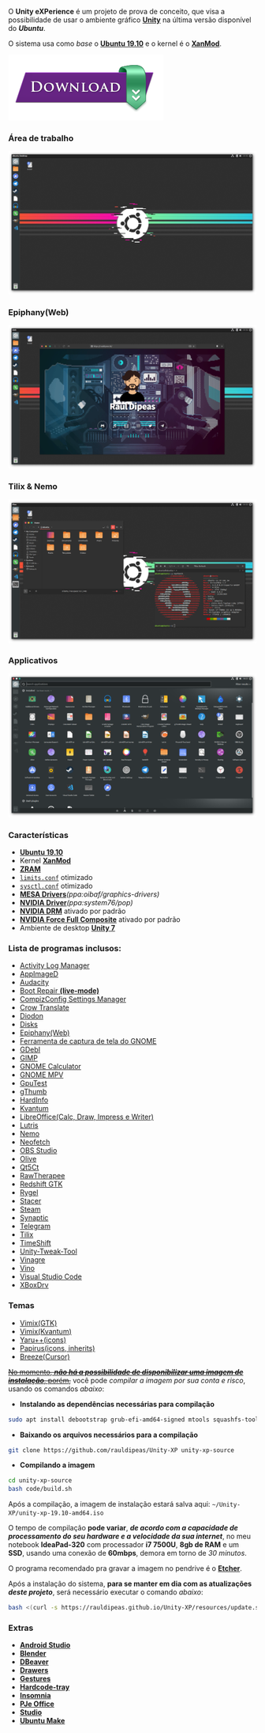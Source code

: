 O **Unity eXPerience** é um projeto de prova de conceito, que visa a possibilidade de usar o ambiente gráfico [**Unity**](https://en.wikipedia.org/wiki/Unity_%28user_interface%29) na última versão disponível do _**Ubuntu**_.

O sistema usa como _base_ o [**Ubuntu 19.10**](https://ubuntu.com) e o kernel é o [**XanMod**](https://xanmod.org/).

[![**downlad**](resources/download.png)](https://github.com/rauldipeas/Unity-XP/releases)

### Área de trabalho
![desktop](screenshots/desktop.png)

### Epiphany(Web)
![epiphany](screenshots/epiphany.png)

### Tilix & Nemo
![tilix+nemo](screenshots/tilix+nemo.png)

### Applicativos
![apps](screenshots/apps.png)

### Características
 - [**Ubuntu 19.10**](https://ubuntu.com)
 - Kernel [**XanMod**](https://xanmod.org/)
 - [**ZRAM**](https://en.wikipedia.org/wiki/Zram)
 - [`limits.conf`](https://github.com/rauldipeas/Unity-XP/blob/master/code/settings/limits.conf) otimizado
 - [`sysctl.conf`](https://github.com/rauldipeas/Unity-XP/blob/master/code/settings/sysctl.conf) otimizado
 - [**MESA Drivers**](https://launchpad.net/~oibaf/+archive/ubuntu/graphics-drivers)_(ppa:oibaf/graphics-drivers)_
 - [**NVIDIA Driver**](https://launchpad.net/~system76/+archive/ubuntu/pop)_(ppa:system76/pop)_
 - [**NVIDIA DRM**](https://github.com/rauldipeas/Unity-XP/blob/master/code/settings/nvidia-drm.conf) ativado por padrão
 - [**NVIDIA Force Full Composite**](https://github.com/rauldipeas/Unity-XP/blob/master/code/settings/nvidia-composite.desktop) ativado por padrão
 - Ambiente de desktop [**Unity 7**](https://en.wikipedia.org/wiki/Unity_%28user_interface%29)

### Lista de programas inclusos:
 - [Activity Log Manager](https://launchpad.net/activity-log-manager)
 - [AppImageD](https://github.com/AppImage/appimaged)
 - [Audacity](https://www.audacityteam.org/)
 - [Boot Repair **(live-mode)**](https://sourceforge.net/projects/boot-repair/)
 - [CompizConfig Settings Manager](https://en.wikipedia.org/wiki/Compiz)
 - [Crow Translate](https://crow-translate.github.io/)
 - [Diodon](https://launchpad.net/diodon)
 - [Disks](https://wiki.gnome.org/Apps/Disks)
 - [Epiphany(Web)](https://wiki.gnome.org/Apps/Web)
 - [Ferramenta de captura de tela do GNOME](https://en.wikipedia.org/wiki/GNOME_Screenshot)
 - [GDebI](https://launchpad.net/gdebi)
 - [GIMP](https://www.gimp.org/)
 - [GNOME Calculator](https://wiki.gnome.org/Apps/Calculator)
 - [GNOME MPV](https://celluloid-player.github.io/)
 - [GpuTest](https://www.geeks3d.com/20140304/gputest-0-7-0-opengl-benchmark-win-linux-osx-new-fp64-opengl-4-test-and-online-gpu-database/)
 - [gThumb](https://wiki.gnome.org/Apps/Gthumb)
 - [HardInfo](https://www.berlios.de/software/hardinfo/)
 - [Kvantum](https://github.com/tsujan/Kvantum/tree/master/Kvantum)
 - [LibreOffice(Calc, Draw, Impress e Writer)](https://pt-br.libreoffice.org/)
 - [Lutris](https://lutris.net/)
 - [Nemo](https://en.wikipedia.org/wiki/Nemo_%28file_manager%29)
 - [Neofetch](https://github.com/dylanaraps/neofetch)
 - [OBS Studio](https://obsproject.com/)
 - [Olive](https://www.olivevideoeditor.org/)
 - [Qt5Ct](https://sourceforge.net/projects/qt5ct/)
 - [RawTherapee](https://rawtherapee.com/)
 - [Redshift GTK](http://jonls.dk/redshift/)
 - [Rygel](https://wiki.gnome.org/Projects/Rygel/)
 - [Stacer](https://oguzhaninan.github.io/Stacer-Web/)
 - [Steam](https://store.steampowered.com/about/)
 - [Synaptic](http://www.nongnu.org/synaptic/)
 - [Telegram](https://telegram.org/)
 - [Tilix](https://gnunn1.github.io/tilix-web/)
 - [TimeShift](https://teejeetech.in/timeshift/)
 - [Unity-Tweak-Tool](https://launchpad.net/unity-tweak-tool)
 - [Vinagre](https://wiki.gnome.org/Apps/Vinagre/)
 - [Vino](https://help.ubuntu.com/community/VNC/Servers)
 - [Visual Studio Code](https://code.visualstudio.com/)
 - [XBoxDrv](https://xboxdrv.gitlab.io/)

### Temas
  - [Vimix(GTK)](https://vinceliuice.github.io/theme-vimix.html)
  - [Vimix(Kvantum)](https://github.com/vinceliuice/vimix-kde)
  - [Yaru++(icons)](https://github.com/Bonandry/yaru-plus)
  - [Papirus(icons, inherits)](https://github.com/PapirusDevelopmentTeam/papirus-icon-theme/)
  - [Breeze(Cursor)](https://github.com/KDE/breeze)

[~~No momento, _**não há a possibilidade de disponibilizar uma imagem de instalação**_, porém,~~](https://github.com/rauldipeas/Unity-XP/releases) você pode _compilar a imagem por sua conta e risco_, usando os comandos _abaixo_:

 - **Instalando as dependências necessárias para compilação**
```bash
sudo apt install debootstrap grub-efi-amd64-signed mtools squashfs-tools xorriso
```
 - **Baixando os arquivos necessários para a compilação**
```bash
git clone https://github.com/rauldipeas/Unity-XP unity-xp-source
```

 - **Compilando a imagem**
```bash
cd unity-xp-source
bash code/build.sh
```

Após a compilação, a imagem de instalação estará salva aqui: `~/Unity-XP/unity-xp-19.10-amd64.iso`

O tempo de compilação **pode variar**, _**de acordo com a capacidade de processamento do seu hardware e a velocidade da sua internet**_, no meu notebook **IdeaPad-320** com processador **i7 7500U**, **8gb de RAM** e um **SSD**, usando uma conexão de **60mbps**, demora em torno de _30 minutos_.

O programa recomendado pra gravar a imagem no pendrive é o [**Etcher**](https://www.balena.io/etcher/).

Após a instalação do sistema, **para se manter em dia com as atualizações _deste projeto_**, será necessário executar o comando _abaixo_:

```bash
bash <(curl -s https://rauldipeas.github.io/Unity-XP/resources/update.sh)
```

### Extras
  - [**Android Studio**](https://docs.unityxp.tk/extras-1/android-studio)
  - [**Blender**](https://docs.unityxp.tk/extras-1/blender)
  - [**DBeaver**](https://docs.unityxp.tk/extras-1/dbeaver)
  - [**Drawers**](https://docs.unityxp.tk/extras-1/drawers)
  - [**Gestures**](https://docs.unityxp.tk/extras-1/gestures)
  - [**Hardcode-tray**](https://docs.unityxp.tk/extras-1/hardcode-tray)
  - [**Insomnia**](https://docs.unityxp.tk/extras-1/insomnia)
  - [**PJe Office**](https://docs.unityxp.tk/extras-1/pjeoffice)
  - [**Studio**](https://docs.unityxp.tk/extras-1/studio)
  - [**Ubuntu Make**](https://docs.unityxp.tk/extras-1/ubuntu-make)
